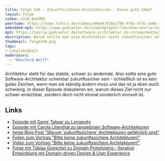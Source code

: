 ```yaml
---
title: Folge 140 - Zukunftssichere Architekturen - Keine gute Idee?
layout: folge
video: x1s0_QwGOMQ
peertube: https://tube.tchncs.de/videos/embed/018ac786-4fde-473c-ae0e-f56952cdf72b
embedded-mp3: https://www.podcaster.de/simpleplayer/?id=show~1evriw~software-architektur-im-stream~pod-f827cc21a5c9e299ac5b41ec1e&v=1666965074
mp3: https://1evriw.podcaster.de/software-architektur-im-stream/media/Zukunftssichere_Architekturen_Keine_gute_Idee.mp3
description: Warum sollte man eine Architektur nicht zukunftssicher anlegen?
thumbnail: folge140.png
tags:
- Langlebigkeit
moderators:
  - "Eberhard Wolff"
---
```


Architektur steht für das stabile, schwer zu ändernde. Also sollte
eine gute Software-Architektur scheinbar zukunftssicher sein -
schließlich ist es kein gutes Zeichen, wenn man sie ständig ändern
muss und das ist ja eben auch schwierig. In dieser Episode diskutieren
wir, warum dieses Ziel nicht nur schwer erreichbar, sondern doch nicht
einmal sonderlich sinnvoll ist.

## Links

* [Episode mit Samir Talwar zu Longevity](https://software-architektur.tv/2022/08/26/folge131.html)
* [Episode mit Carola Lilienthal zu langlebigen Software-Architekturen](https://software-architektur.tv/2021/04/30/folge57.html)
* [heise Blog Post "Warum 'zukunftssichere' Architekturen gefährlich sind"](https://www.heise.de/developer/artikel/Warum-zukunftssichere-Architekturen-gefaehrlich-sind-6655162.html)
* [Folien zum Vortrag "Bitte keine zukunftssichere Architekturen!"](https://speakerdeck.com/ewolff/no-future-proof-architecture)
* [Video zum Vortrag "Bitte keine zukunftssichere Architekturen!"](https://youtu.be/8vWlF9U9R8Y)
* [Folge mit Tobias Goeschel zu Domain Prototyping - Iterative Entwicklung mit Domain-driven Design & User Experience](https://software-architektur.tv/2022/09/16/folge134.html)
